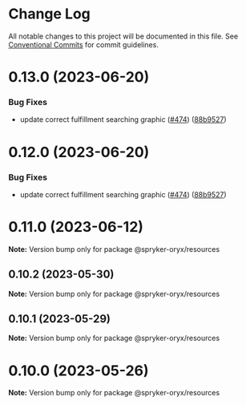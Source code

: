 # Change Log

All notable changes to this project will be documented in this file.
See [Conventional Commits](https://conventionalcommits.org) for commit guidelines.

# 0.13.0 (2023-06-20)


### Bug Fixes

* update correct fulfillment searching graphic ([#474](https://github.com/spryker/oryx/issues/474)) ([88b9527](https://github.com/spryker/oryx/commit/88b95272d167d74bfa06c8a3fd46be6a73200a0a))





# 0.12.0 (2023-06-20)


### Bug Fixes

* update correct fulfillment searching graphic ([#474](https://github.com/spryker/oryx/issues/474)) ([88b9527](https://github.com/spryker/oryx/commit/88b95272d167d74bfa06c8a3fd46be6a73200a0a))





# 0.11.0 (2023-06-12)

**Note:** Version bump only for package @spryker-oryx/resources





## 0.10.2 (2023-05-30)

**Note:** Version bump only for package @spryker-oryx/resources





## 0.10.1 (2023-05-29)

**Note:** Version bump only for package @spryker-oryx/resources





# 0.10.0 (2023-05-26)

**Note:** Version bump only for package @spryker-oryx/resources
